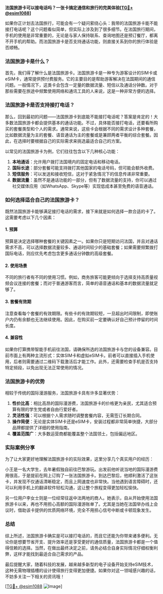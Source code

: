 **法国旅游卡可以接电话吗？一张卡搞定通信和旅行的完美体验[[TG💪+ @esim1088](https://t.me/s/esim1088)]**

如果你正计划去法国旅行，可能会有一个疑问萦绕心头：我带的法国旅游卡能不能接打电话呢？这个问题看似简单，但实际上涉及到了很多细节。在法国旅行期间，手机的使用是非常重要的，无论是与家人保持联系、查询地图还是预订餐厅，都离不开手机的帮助。而法国旅游卡是否支持通话功能，则直接关系到你的旅行体验是否顺畅。

### 法国旅游卡是什么？

首先，我们得了解什么是法国旅游卡。法国旅游卡是一种专为游客设计的SIM卡或eSIM卡，通常提供预付费服务。它的主要目的是帮助游客解决在法国期间的通信问题。一般情况下，这类卡会包含一定量的数据流量、短信以及通话分钟数。对于那些需要在旅途中频繁使用网络和通讯工具的人来说，这是一种非常方便的选择。

### 法国旅游卡是否支持接打电话？

那么，回到最初的问题——法国旅游卡到底能不能接打电话呢？答案是肯定的！大多数法国旅游卡都会提供基本的通话功能。不过，具体能否接打电话，还要看所购买的套餐类型和个人的需求。通常来说，这些卡会根据不同的需求设计多种套餐，比如数据流量为主的套餐、语音通话为主的套餐或是兼顾两者平衡的综合套餐。因此，在选择时要根据自己的实际需求来挑选最适合自己的方案。

以常见的法国旅游卡为例，它们往往包含以下几种核心功能：
1. **本地通话**：允许用户拨打法国境内的固定电话和移动电话。
2. **国际长途**：部分套餐可能支持拨打其他国家的电话号码，但可能会额外收费。
3. **短信服务**：可以发送和接收短信，这对于紧急情况下的信息传递非常重要。
4. **数据流量**：虽然不是通话功能的一部分，但有了数据流量的支持，你可以通过社交媒体应用（如WhatsApp、Skype等）实现低成本甚至免费的语音通话。

### 如何选择适合自己的法国旅游卡？

既然法国旅游卡能够满足接打电话的需求，接下来就是如何选择一款合适的卡了。这需要考虑以下几个因素：

#### 1. 预算
预算是决定选择哪种套餐的关键因素之一。如果你只是短期访问法国，并且对通话需求不高，可以选择数据流量较多、通话时间较少的基础套餐；如果需要频繁拨打国际电话，则应优先考虑包含更多通话分钟数的高级套餐。

#### 2. 使用场景
不同的旅行者有不同的使用习惯。例如，商务旅客可能更倾向于选择支持高质量视频会议连接的套餐；而对于普通游客而言，简单的语音通话和基本的数据流量就足够了。

#### 3. 套餐有效期
注意查看每个套餐的有效期限。有些卡的有效期较短，一旦超出时间限制，即使账户内仍有余额也无法继续使用。因此，在购买前一定要确认好自己预计停留的时间长度。

#### 4. 兼容性
如果你打算携带智能手机前往法国，请确保所选的法国旅游卡与您的设备兼容。目前市面上有两种主流形式：实体SIM卡和虚拟eSIM卡。前者可以直接插入手机使用，后者则需要通过二维码下载激活后才能工作。此外，还需要检查手机是否支持特定频段，以免出现无法正常使用的情况。

### 法国旅游卡的优势

相较于传统的国际漫游服务，法国旅游卡具有许多显著优势：

1. **性价比高**：相比高昂的国际漫游费，法国旅游卡的价格更为亲民，尤其适合预算有限的学生党或者自由行爱好者。
2. **灵活性强**：可以根据个人需求随时调整套餐内容，无需签订长期合同。
3. **操作简便**：无论是实体SIM卡还是eSIM卡，安装过程都非常简单快捷，大部分品牌都提供了详细的使用指南。
4. **覆盖范围广**：大多数运营商都能覆盖整个法国领土，包括偏远地区。

### 实际案例分享

为了让大家更好地理解法国旅游卡的实际效果，这里分享几个真实用户的经历：

小王是一名大学生，去年暑假独自前往巴黎游玩。出发前他听说当地的国际漫游费用很高，于是提前在网上订购了一张法国旅游卡。到达巴黎后，他顺利激活了这张卡，并发现不仅通话清晰稳定，而且上网速度也非常快。当他遇到语言障碍时，还可以利用手机上的翻译软件轻松沟通，这让整个旅程变得更加轻松愉快。

另一位用户李女士则是一位经常往返中法两地的商人。她表示，自从开始使用法国旅游卡以来，再也不用担心高额的国际漫游账单了。尤其是当她在法国举办线上会议时，借助该卡提供的优质网络环境，完全不用担心信号中断或卡顿现象发生。

### 总结

综上所述，法国旅游卡确实是可以接打电话的，而且它还能为你带来诸多便利。无论你是想要节省开支、提升效率还是享受更好的通信质量，法国旅游卡都是一个值得信赖的选择。当然，在做出最终决定之前，请务必结合自身实际情况仔细权衡利弊，这样才能找到最适合自己需求的产品。

最后提醒大家，随着科技的发展，越来越多新型的电子设备开始支持eSIM技术，这种无需物理插槽的设计使得旅行变得更加便捷。如果你对这一领域感兴趣的话，不妨多关注一下相关的资讯哦！

[[TG💪+ @esim1088](https://t.me/s/esim1088) ![Image](https://i.postimg.cc/4NQfJmqS/Snipaste-2025-05-13-00-14-12.png)]